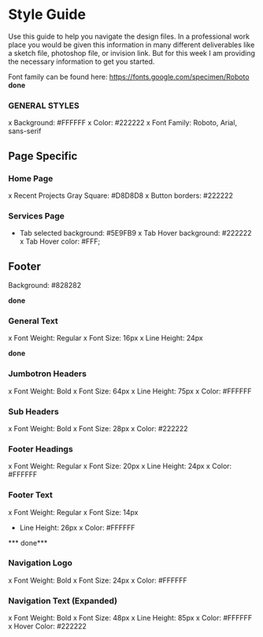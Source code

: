 # Style Guide
Use this guide to help you navigate the design files.  In a professional work place you would be given this information in many different deliverables like a sketch file, photoshop file, or invision link.  But for this week I am providing the necessary information to get you started.  

Font family can be found here: https://fonts.google.com/specimen/Roboto
**done**
### GENERAL STYLES
x Background: #FFFFFF
x Color: #222222
x Font Family: Roboto, Arial, sans-serif

## Page Specific

### Home Page
x Recent Projects Gray Square: #D8D8D8
x Button borders: #222222

### Services Page
- Tab selected background: #5E9FB9
x Tab Hover background: #222222
x Tab Hover color: #FFF;

## Footer 
Background: #828282


**done**
### General Text
x Font Weight: Regular
x Font Size: 16px
x Line Height: 24px


**done**
### Jumbotron Headers
x Font Weight: Bold
x Font Size: 64px
x Line Height: 75px
x Color: #FFFFFF

### Sub Headers
x Font Weight: Bold
x Font Size: 28px
x Color: #222222
   
### Footer Headings
x Font Weight: Regular
x Font Size: 20px
x Line Height: 24px
x Color: #FFFFFF

### Footer Text
x Font Weight: Regular
x Font Size: 14px
- Line Height: 26px
x Color: #FFFFFF


*** done***
### Navigation Logo
x Font Weight: Bold
x Font Size: 24px
x Color: #FFFFFF

### Navigation Text (Expanded)
x Font Weight: Bold
x Font Size: 48px
x Line Height: 85px
x Color: #FFFFFF
x Hover Color: #222222
